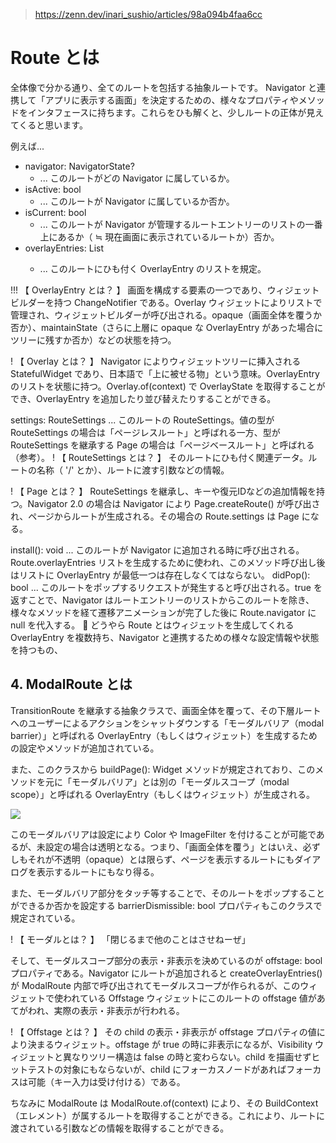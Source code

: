 >https://zenn.dev/inari_sushio/articles/98a094b4faa6cc
# Route とは
全体像で分かる通り、全てのルートを包括する抽象ルートです。
Navigator と連携して「アプリに表示する画面」を決定するための、様々なプロパティやメソッドをインタフェースに持ちます。これらをひも解くと、少しルートの正体が見えてくると思います。

例えば...
- navigator: NavigatorState?
  - ... このルートがどの Navigator に属しているか。
- isActive: bool
  - ... このルートが Navigator に属しているか否か。
- isCurrent: bool
  - ... このルートが Navigator が管理するルートエントリーのリストの一番上にあるか（ ≒ 現在画面に表示されているルートか）否か。
- overlayEntries: List<OverlayEntry>
  - ... このルートにひも付く OverlayEntry のリストを規定。

!!! 【 OverlayEntry とは？ 】
    画面を構成する要素の一つであり、ウィジェットビルダーを持つ ChangeNotifier である。Overlay ウィジェットによりリストで管理され、ウィジェットビルダーが呼び出される。opaque（画面全体を覆うか否か）、maintainState（さらに上層に opaque な OverlayEntry があった場合にツリーに残すか否か）などの状態を持つ。

!
【 Overlay とは？ 】
Navigator によりウィジェットツリーに挿入される StatefulWidget であり、日本語で「上に被せる物」という意味。OverlayEntry のリストを状態に持つ。Overlay.of(context) で OverlayState を取得することができ、OverlayEntry を追加したり並び替えたりすることができる。

settings: RouteSettings
... このルートの RouteSettings。値の型が RouteSettings の場合は「ページレスルート」と呼ばれる一方、型が RouteSettings を継承する Page の場合は「ページベースルート」と呼ばれる（参考）。
!
【 RouteSettings とは？ 】
そのルートにひも付く関連データ。ルートの名称（ '/' とか）、ルートに渡す引数などの情報。

!
【 Page とは？ 】
RouteSettings を継承し、キーや復元IDなどの追加情報を持つ。Navigator 2.0 の場合は Navigator により Page.createRoute() が呼び出され、ページからルートが生成される。その場合の Route.settings は Page になる。

install(): void
... このルートが Navigator に追加される時に呼び出される。Route.overlayEntries リストを生成するために使われ、このメソッド呼び出し後はリストに OverlayEntry が最低一つは存在しなくてはならない。
didPop(): bool
... このルートをポップするリクエストが発生すると呼び出される。true を返すことで、Navigator はルートエントリーのリストからこのルートを除き、様々なメソッドを経て遷移アニメーションが完了した後に Route.navigator に null を代入する。
💬 どうやら Route とはウィジェットを生成してくれる OverlayEntry を複数持ち、Navigator と連携するための様々な設定情報や状態を持つもの、




## 4. ModalRoute とは
TransitionRoute を継承する抽象クラスで、画面全体を覆って、その下層ルートへのユーザーによるアクションをシャットダウンする「モーダルバリア（modal barrier）」と呼ばれる OverlayEntry（もしくはウィジェット）を生成するための設定やメソッドが追加されている。

また、このクラスから buildPage(): Widget メソッドが規定されており、このメソッドを元に「モーダルバリア」とは別の「モーダルスコープ（modal scope）」と呼ばれる OverlayEntry（もしくはウィジェット）が生成される。

![](https://storage.googleapis.com/zenn-user-upload/9e3677b42128-20220101.png)

このモーダルバリアは設定により Color や ImageFilter を付けることが可能であるが、未設定の場合は透明となる。つまり、「画面全体を覆う」とはいえ、必ずしもそれが不透明（opaque）とは限らず、ページを表示するルートにもダイアログを表示するルートにもなり得る。

また、モーダルバリア部分をタッチ等することで、そのルートをポップすることができるか否かを設定する barrierDismissible: bool プロパティもこのクラスで規定されている。

!
【 モーダルとは？ 】
「閉じるまで他のことはさせねーぜ」

そして、モーダルスコープ部分の表示・非表示を決めているのが offstage: bool プロパティである。Navigator にルートが追加されると createOverlayEntries() が ModalRoute 内部で呼び出されてモーダルスコープが作られるが、このウィジェットで使われている Offstage ウィジェットにこのルートの offstage 値があてがわれ、実際の表示・非表示が行われる。

!
【 Offstage とは？ 】
その child の表示・非表示が offstage プロパティの値により決まるウィジェット。offstage が true の時に非表示になるが、Visibility ウィジェットと異なりツリー構造は false の時と変わらない。child を描画せずヒットテストの対象にもならないが、child にフォーカスノードがあればフォーカスは可能（キー入力は受け付ける）である。

ちなみに ModalRoute は ModalRoute.of(context) により、その BuildContext （エレメント）が属するルートを取得することができる。これにより、ルートに渡されている引数などの情報を取得することができる。





















